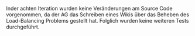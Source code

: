 
Inder achten Iteration wurden keine Veränderungen am Source Code vorgenommen, da der AG das Schreiben eines Wikis über das Beheben des Load-Balancing Problems gestellt hat.
Folglich wurden keine weiteren Tests durchgeführt.
